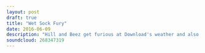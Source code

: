 ```yaml
---
layout: post
draft: true
title: "Wet Sock Fury"
date: 2016-06-09
description: "Hill and Beez get furious at Download's weather and also find the time to chat about Radio 1 Rocks and the new albums from Gojira and letlive. There's also live reviews from the Axl Rose-fronted AC/DC, Deftones at Wembley, Puscifer and our Album Club is on Green Day's 21st Century Breakdown."
soundcloud: 268347319
---
```


